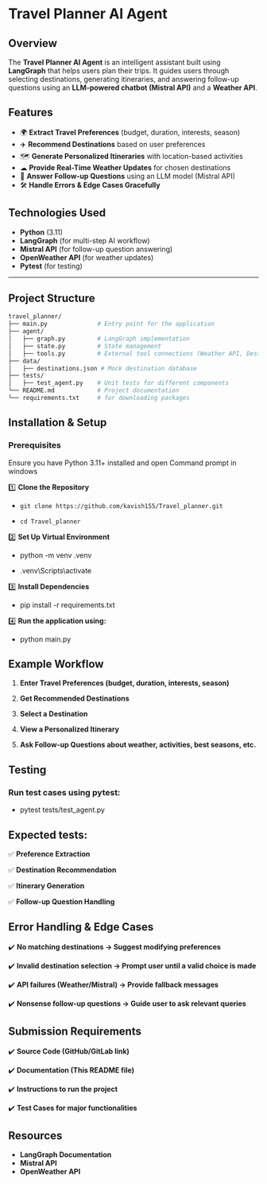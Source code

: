 # Travel Planner AI Agent

## Overview
The **Travel Planner AI Agent** is an intelligent assistant built using **LangGraph** that helps users plan their trips. It guides users through selecting destinations, generating itineraries, and answering follow-up questions using an **LLM-powered chatbot (Mistral API)** and a **Weather API**.

## Features
- 🌍 **Extract Travel Preferences** (budget, duration, interests, season)
- ✈️ **Recommend Destinations** based on user preferences
- 🗺 **Generate Personalized Itineraries** with location-based activities
- ☁ **Provide Real-Time Weather Updates** for chosen destinations
- 💬 **Answer Follow-up Questions** using an LLM model (Mistral API)
- 🛠 **Handle Errors & Edge Cases Gracefully**

## Technologies Used
- **Python** (3.11)
- **LangGraph** (for multi-step AI workflow)
- **Mistral API** (for follow-up question answering)
- **OpenWeather API** (for weather updates)
- **Pytest** (for testing)

---

## Project Structure
```bash
travel_planner/
├── main.py              # Entry point for the application
├── agent/
│   ├── graph.py         # LangGraph implementation
│   ├── state.py         # State management
│   ├── tools.py         # External tool connections (Weather API, Destination Loader)
├── data/
│   ├── destinations.json # Mock destination database
├── tests/
│   ├── test_agent.py    # Unit tests for different components
└── README.md            # Project documentation
└── requirements.txt     # for downloading packages
```
## Installation & Setup
### Prerequisites
Ensure you have Python 3.11+ installed and open Command prompt in windows

1️⃣ **Clone the Repository**
  - ```git clone https://github.com/kavish155/Travel_planner.git```
    
  - ```cd Travel_planner```
    
2️⃣ **Set Up Virtual Environment**
  -  python -m venv .venv
    
  -  .venv\Scripts\activate

3️⃣ **Install Dependencies**

  - pip install -r requirements.txt

4️⃣ **Run the application using:**
  - python main.py


## Example Workflow
1) **Enter Travel Preferences (budget, duration, interests, season)**

2) **Get Recommended Destinations**

3) **Select a Destination**

4) **View a Personalized Itinerary**

5) **Ask Follow-up Questions about weather, activities, best seasons, etc.**

## Testing

### Run test cases using pytest:
- pytest tests/test_agent.py

## Expected tests:

✅ **Preference Extraction**

✅ **Destination Recommendation**

✅ **Itinerary Generation**

✅ **Follow-up Question Handling**


## Error Handling & Edge Cases

✔️ **No matching destinations → Suggest modifying preferences**

✔️ **Invalid destination selection → Prompt user until a valid choice is made**

✔️ **API failures (Weather/Mistral) → Provide fallback messages**

✔️ **Nonsense follow-up questions → Guide user to ask relevant queries**

## Submission Requirements

✔️ **Source Code (GitHub/GitLab link)**

✔️ **Documentation (This README file)**

✔️ **Instructions to run the project**

✔️ **Test Cases for major functionalities**

## Resources
- **LangGraph Documentation**
- **Mistral API**
- **OpenWeather API**

